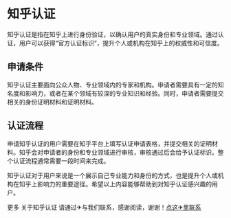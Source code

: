 # 知乎认证

知乎认证是指在知乎上进行身份验证，以确认用户的真实身份和专业领域。通过认证，用户可以获得“官方认证标识”，提升个人或机构在知乎上的权威性和可信度。

## 申请条件

知乎认证主要面向公众人物、专业领域内的专家和机构。申请者需要具有一定的知名度和影响力，或者在某个领域有较深的专业知识和经验。同时，申请者需要提交相关的身份证明材料和证明材料。

## 认证流程

申请知乎认证的用户需要在知乎平台上填写认证申请表格，并提交相关的证明材料。知乎会对申请者的身份和专业领域进行审核，审核通过后会给予认证标识。整个认证流程通常需要一段时间来完成。

知乎认证对于用户来说是一个展示自己专业能力和身份的方式，也是提升个人或机构在知乎上影响力的重要途径。希望以上内容能够帮助到对知乎认证感兴趣的用户。

更多 关于知乎认证 请通过✈与我们联系，感谢阅读，谢谢！[点这✈里联系](https://ww.k02.cc)